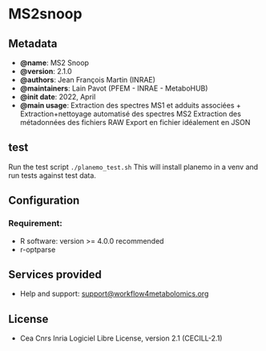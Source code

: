 # MS2snoop


Metadata
-----------

 * **@name**: MS2 Snoop
 * **@version**: 2.1.0
 * **@authors**: Jean François Martin (INRAE)
 * **@maintainers**: Lain Pavot (PFEM - INRAE - MetaboHUB)
 * **@init date**: 2022, April
 * **@main usage**:
Extraction des spectres MS1 et adduits associées + Extraction+nettoyage
automatisé des spectres MS2
Extraction des métadonnées des fichiers RAW
Export en fichier idéalement en JSON


test
-----------

Run the test script `./planemo_test.sh`
This will install planemo in a venv and run tests against test data.


Configuration
-----------

### Requirement:
 * R software: version >= 4.0.0 recommended
 * r-optparse


Services provided
-----------

 * Help and support: support@workflow4metabolomics.org


License
-----------

 * Cea Cnrs Inria Logiciel Libre License, version 2.1 (CECILL-2.1)
